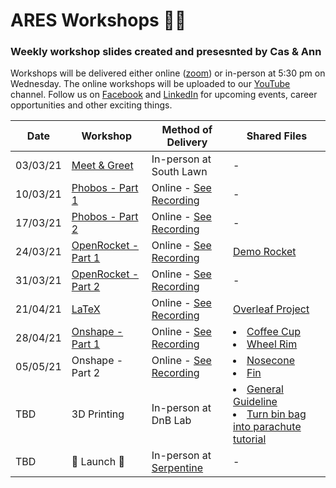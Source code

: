 # ARES Workshops 🚀🚀
### Weekly workshop slides created and presesnted by Cas & Ann

Workshops will be delivered either online ([zoom](https://unimelb.zoom.us/j/85679426097?pwd=Z1NqdjZQdzVKaVVFZmdTUmJrQVJpdz09)) or in-person at 5:30 pm on Wednesday. The online workshops will be uploaded to our [YouTube](https://www.youtube.com/channel/UCSasWA_I84a9hVrnzslJ3YQ) channel. Follow us on  [Facebook](https://www.facebook.com/unimelbARES) and [LinkedIn](https://www.linkedin.com/company/aerospace-rocket-engineering-society/posts/?feedView=all) for upcoming events, career opportunities and other exciting things.


|Date|Workshop|Method of Delivery|Shared Files|
|---|---|---|---|
|03/03/21|[Meet & Greet](./slides/ws1.pdf)|In-person at South Lawn|-|
|10/03/21|[Phobos - Part 1](./slides/ws2.pdf)|Online - [See Recording](https://www.youtube.com/watch?v=kmtaQ6ULfso&t=1489s)|-|
|17/03/21|[Phobos - Part 2](./slides/ws3.pdf)|Online - [See Recording](https://www.youtube.com/watch?v=rxZV-F53qOA)|-|
|24/03/21|[OpenRocket - Part 1](./slides/ws4.pdf)|Online - [See Recording](https://www.youtube.com/watch?v=RpNqq0m34yA)|[Demo Rocket](./resources/demo_rocket.ork)|
|31/03/21|[OpenRocket - Part 2](./slides/ws5.pdf)|Online - [See Recording](https://www.youtube.com/watch?v=5jfu5QF4BlI)|-|
|21/04/21|[LaTeX](./slides/ws6.pdf)|Online - [See Recording](https://www.youtube.com/watch?v=T4Ux1DQ6-iM&t=1s)|[Overleaf Project](https://www.overleaf.com/4869646264xdfntphtbtzq)|
|28/04/21|[Onshape - Part 1](./slides/ws7.pdf)|Online - [See Recording](https://www.youtube.com/watch?v=EPNUbsDQIAE)|<li>[Coffee Cup](https://learn.onshape.com/learn/course/fundamentals-part-design-using-part-studios/creating-basic-part-features/exercise-coffee-cup)</li><li>[Wheel Rim](https://learn.onshape.com/learn/course/fundamentals-part-design-using-part-studios/creating-draft-shell-and-rib-features/exercise-wheel-rim)</li>|
|05/05/21|Onshape - Part 2|Online - [See Recording](https://www.youtube.com/watch?v=AyrhEx65o34&t=4s)| <li>[Nosecone](./resources/part_Studio_1_Nosecone)</li><li>[Fin](./resources/part/part_Studio_1_Fin_can)</li>|
|TBD|3D Printing|In-person at DnB Lab|<li>[General Guideline](./resources/3D_printing_your_design.md)</li><li>[Turn bin bag into parachute tutorial](https://www.youtube.com/watch?v=TrWMO4ewJg0)</li>|
|TBD|🚀 Launch 🚀|In-person at [Serpentine](https://www.google.com/maps/place/Tripoli+Australia+Serpentine+Rocket+Range/@-36.5003396,144.0148401,17z/data=!3m1!4b1!4m5!3m4!1s0x6ada03984bdc97dd:0x37d7929ff0d90cb5!8m2!3d-36.5003396!4d144.0170288)|-|